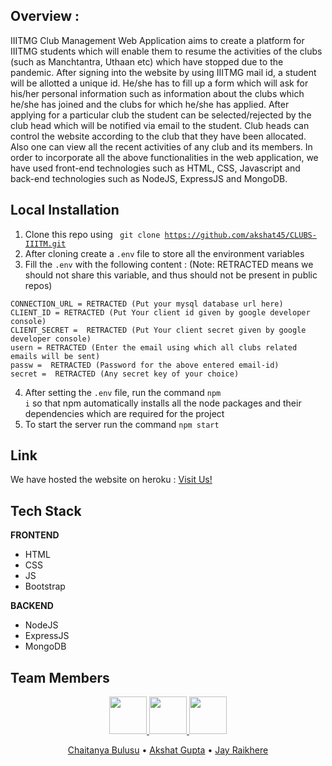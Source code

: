 ## Overview :
IIITMG Club Management Web Application aims to create a platform for IIITMG
students which will enable them to resume the activities of the clubs (such as Manchtantra, Uthaan etc) which have
stopped due to the pandemic. After signing into the website by using IIITMG mail id, a student will be allotted a
unique id. He/she has to fill up a form which will ask for his/her personal
information such as information about the clubs which he/she has joined and the
clubs for which he/she has applied. After applying for a particular club the student
can be selected/rejected by the club head which will be notified via email to the
student. Club heads can control the website according to the club that they have
been allocated. Also one can view all the recent activities of any club and its
members. In order to incorporate all the above functionalities in the web application, we have used
front-end technologies such as HTML, CSS, Javascript and back-end
technologies such as NodeJS, ExpressJS and MongoDB.


## Local Installation
1. Clone this repo using <code> git clone https://github.com/akshat45/CLUBS-IIITM.git </code>
2. After cloning create a <code>.env</code> file to store all the environment variables
3. Fill the <code>.env</code> with the following content : 
(Note: RETRACTED means we should not share this variable, and thus should not be present in public repos)
```
CONNECTION_URL = RETRACTED (Put your mysql database url here)
CLIENT_ID = RETRACTED (Put Your client id given by google developer console)
CLIENT_SECRET =  RETRACTED (Put Your client secret given by google developer console)
usern = RETRACTED (Enter the email using which all clubs related emails will be sent)
passw =  RETRACTED (Password for the above entered email-id)
secret =  RETRACTED (Any secret key of your choice)
```
4. After setting the <code>.env</code> file, run the command <code>npm i</code> so that npm automatically installs all the node packages and their dependencies which are required for the project
5. To start the server run the command <code>npm start</code>

## Link
We have hosted the website on heroku : <a href="https://clubs-iiitm.herokuapp.com/">Visit Us!</a>

## Tech Stack

<b>FRONTEND</b>
<ul>
		<li>HTML</li>
		<li>CSS</li>
		<li>JS</li>
    <li>Bootstrap</li>
</ul>

<b>BACKEND</b>

<ul>
		<li>NodeJS</li>
		<li>ExpressJS</li>
    <li>MongoDB</li>
</ul>

## Team Members

<p align="center">
<a href="https://github.com/Chaitanyab2001">
  	<img src="https://github.com/Chaitanyab2001.png" width="60px">
</a>

<a href="https://github.com/akshat45">
	<img src="https://github.com/akshat45.png" width="60px">
</a>

<a href="https://github.com/jayraikhere">
	<img src="https://github.com/jayraikhere.png" width="60px">
</a>

</p>

<p align="center">
		<a href="https://github.com/Chaitanyab2001">Chaitanya Bulusu</a> •
		<a href="https://github.com/akshat45">Akshat Gupta</a> •
		<a href="https://github.com/jayraikhere">Jay Raikhere</a> 
</p>
